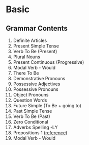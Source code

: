 # Basic

## Grammar Contents

1. Definite Articles
2. Present Simple Tense
3. Verb To Be (Present)
4. Plural Nouns
5. Present Continuous (Progressive)
6. Modal Verb - Would
7. There To Be
8. Demonstrative Pronouns
9. Possessive Adjectives
10. Possessive Pronouns
11. Object Pronouns
12. Question Words
13. Future Simple (To Be + going to)
14. Past Simple Tense
15. Verb To Be (Past)
16. Zero Conditional
17. Adverbs Spelling -LY
18. Prepositions 1 (<a href="https://www.grammar.cl/Intermediate/Prepositions/List.htm">reference</a>)
19. Modal Verb - Would

<!-- (<a href="">reference</a>) -->